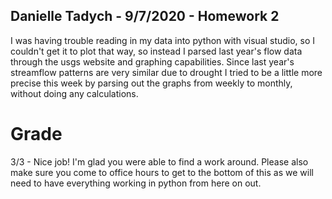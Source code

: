## Danielle Tadych  - 9/7/2020 - Homework 2

I was having trouble reading in my data into python with visual studio, so I couldn't get it to plot that way, so instead I parsed last year's flow data through the usgs website and graphing capabilities.  Since last year's streamflow patterns are very similar due to drought I tried to be a little more precise this week by parsing out the graphs from weekly to monthly, without doing any calculations.

# Grade
3/3 - Nice job! I'm glad you were able  to find a work around.  Please also make sure you come to office hours to get to the bottom of this as we will need to have everything working in python from here on out. 
